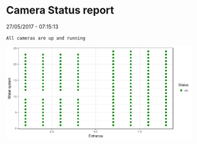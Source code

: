 Camera Status report
================
27/05/2017 - 07:15:13

    All cameras are up and running

![](camreport_files/figure-markdown_github/unnamed-chunk-2-1.png)
